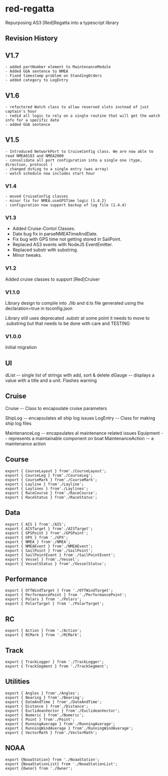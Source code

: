 # red-regatta

Repurposing AS3 [Red]Regatta into a typescript library

## Revision History

## V1.7
    - added partNumber element to MaintenanceModule
    - Added GGA sentence to NMEA
    - Fixed timestamp problem on StandingOrders
    - added category to LogEntry

## V1.6
    - refactored Watch class to allow reserved slots instead of just captain's hour
    - redid all logic to rely on a single routine that will get the watch info for a specific date
    - added GGA sentence 

## V1.5
    - Introduced NetworkPort to CruiseConfig class. We are now able to read NMEA0183 and NMEA2000
    - consolidate all port configuration into a single one (type, direction, protocol )
    - changed dstLog to a single entry (was array)
    - watch schedule now includes start hour

### V1.4

    - moved CruiseConfig classes
    - minor fix for NMEA.useGPSTime logic (1.4.2)
    - configuration now support backup of log file (1.4.4)

### V1.3

- Added Cruise-Contol Classes. 
- Date bug fix in parseNMEATimeAndDate. 
- Fix bug with GPS time not getting stored in SailPoint. 
- Replaced AS3 events with NodeJS EventEmitter. 
- Replaced substr with substring. 
- Minor tweaks.

### V1.2

Added cruise classes to support [Red]Cruiser


### V1.1.0

Library design to compile into ./lib and d.ts file generated using the declaration=true in tsconfig.json

Library still uses deprecated .substr at some point it needs to move to .substring but that needs to be done with care and TESTING

### V1.0.0
Initial migration

## UI

dList -- single list of strings with add, sort & delete
dGauge -- displays a value with a title and a unit. Flashes warning

## Cruise
Cruise -- Class to encapsulate cruise parameters

ShipLog -- encapsulates all ship log issues
LogEntry -- Class for making ship log files

MaintenanceLog -- encapsulates al maintenance related issues
Equipment -- represents a maintainable component on boat
MaintenanceAction -- a maintenance action

## Course

```
export { CourseLayout } from'./CourseLayout';
export { CourseLeg } from'./CourseLeg';
export { CourseMark } from'./CourseMark';
export { Layline } from'./Layline';
export { Laylines } from'./Laylines';
export { RaceCourse } from'./RaceCourse';
export { RaceStatus } from'./RaceStatus';
```

## Data
```
export { AIS } from'./AIS';
export { AISTarget } from'./AISTarget';
export { GPSPoint } from'./GPSPoint';
export { GPX } from './GPX';
export { NMEA } from'./NMEA';
export { NMEAEvent } from'./NMEAEvent';
export { SailPoint } from'./SailPoint';
export { SailPointEvent } from'./SailPointEvent';
export { Vessel } from'./Vessel';
export { VesselStatus } from'./VesselStatus';
```

## Performance
```
export { OffWindTarget } from './OffWindTarget';
export { PerformancePoint } from './PerformancePoint';
export { Polars } from './Polars';
export { PolarTarget } from './PolarTarget';
```

## RC
```
export { Action } from './Action';
export { RCMark } from './RCMark';
```

## Track
```
export { TrackLogger } from './TrackLogger';
export { TrackSegment } from './TrackSegment';
```

## Utilities
```
export { Angles } from'./Angles';
export { Bearing } from'./Bearing';
export { DateAndTime } from'./DateAndTime';
export { Distance } from'./Distance';
export { EuclideanVector } from'./EuclideanVector';
export { Numeric } from'./Numeric';
export { Point } from'./Point';
export { RunningAverage } from'./RunningAverage';
export { RunningWindAverage } from'./RunningWindAverage';
export { VectorMath } from'./VectorMath';
```

## NOAA

```
export {NoaaStation} from './NoaaStation';
export {NoaaStationList} from './NoaaStationList';
export {Owner} from './Owner';

```